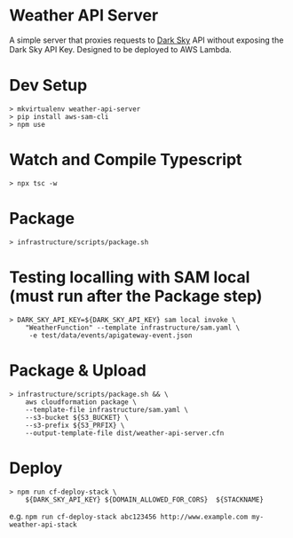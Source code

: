 # Weather API Server
A simple server that proxies requests to [Dark Sky](https://darksky.net/dev/docs) API without exposing the Dark Sky API Key. Designed to be deployed to AWS Lambda.

# Dev Setup
`> mkvirtualenv weather-api-server`  
`> pip install aws-sam-cli`  
`> npm use`

# Watch and Compile Typescript
`> npx tsc -w`

# Package
`> infrastructure/scripts/package.sh`

# Testing localling with SAM local (must run after the Package step)
```
> DARK_SKY_API_KEY=${DARK_SKY_API_KEY} sam local invoke \
    "WeatherFunction" --template infrastructure/sam.yaml \
     -e test/data/events/apigateway-event.json 
```

# Package & Upload
```
> infrastructure/scripts/package.sh && \
    aws cloudformation package \
    --template-file infrastructure/sam.yaml \
    --s3-bucket ${S3_BUCKET} \
    --s3-prefix ${S3_PRFIX} \
    --output-template-file dist/weather-api-server.cfn
```

# Deploy
```
> npm run cf-deploy-stack \
    ${DARK_SKY_API_KEY} ${DOMAIN_ALLOWED_FOR_CORS}  ${STACKNAME}
```
e.g. `npm run cf-deploy-stack abc123456 http://www.example.com my-weather-api-stack`
